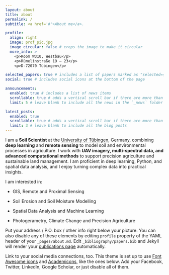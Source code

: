 ```yaml
---
layout: about
title: about
permalink: /
subtitle: <a href='#'>About me</a>. 

profile:
  align: right
  image: prof_pic.jpg
  image_circular: false # crops the image to make it circular
  more_info: >
    <p>Room W310, Westbau</p>
    <p>Rümelinstraße 19 – 23</p>
    <p>D-72070 Tübingen</p>

selected_papers: true # includes a list of papers marked as "selected={true}"
social: true # includes social icons at the bottom of the page

announcements:
  enabled: true # includes a list of news items
  scrollable: true # adds a vertical scroll bar if there are more than 3 news items
  limit: 5 # leave blank to include all the news in the `_news` folder

latest_posts:
  enabled: true
  scrollable: true # adds a vertical scroll bar if there are more than 3 new posts items
  limit: 3 # leave blank to include all the blog posts
---
```

I am a **Soil Scientist** at the [University of Tübingen](https://uni-tuebingen.de/fakultaeten/mathematisch-naturwissenschaftliche-fakultaet/fachbereiche/geowissenschaften/arbeitsgruppen/geographie/forschungsbereich/bodenkunde-und-geomorphologie/work-group/people-main-pages/doctoral-students/hadi-shokati/), Germany, combining **deep learning** and **remote sensing** to model soil and environmental processes in agriculture. I work with **UAV imagery, multi-spectral data, and advanced computational methods** to support precision agriculture and sustainable land management. I am proficient in deep learning, Python, and spatial data analysis, and I enjoy turning complex data into practical insights.

I am interested in:

- GIS, Remote and Proximal Sensing

- Soil Erosion and Soil Moisture Modelling

- Spatial Data Analysis and Machine Learning

- Photogerametry, Climate Change and Precision Agriculture


Put your address / P.O. box / other info right below your picture. You can also disable any of these elements by editing `profile` property of the YAML header of your `_pages/about.md`. Edit `_bibliography/papers.bib` and Jekyll will render your [publications page](/al-folio/publications/) automatically.

Link to your social media connections, too. This theme is set up to use [Font Awesome icons](https://fontawesome.com/) and [Academicons](https://jpswalsh.github.io/academicons/), like the ones below. Add your Facebook, Twitter, LinkedIn, Google Scholar, or just disable all of them.
